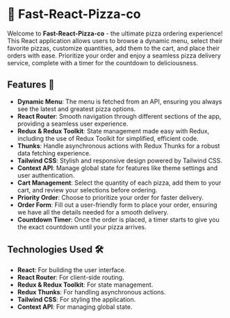 # 🍕 Fast-React-Pizza-co

Welcome to **Fast-React-Pizza-co** - the ultimate pizza ordering experience! This React application allows users to browse a dynamic menu, select their favorite pizzas, customize quantities, add them to the cart, and place their orders with ease. Prioritize your order and enjoy a seamless pizza delivery service, complete with a timer for the countdown to deliciousness.

## Features 🌟

- **Dynamic Menu**: The menu is fetched from an API, ensuring you always see the latest and greatest pizza options.
- **React Router**: Smooth navigation through different sections of the app, providing a seamless user experience.
- **Redux & Redux Toolkit**: State management made easy with Redux, including the use of Redux Toolkit for simplified, efficient code.
- **Thunks**: Handle asynchronous actions with Redux Thunks for a robust data fetching experience.
- **Tailwind CSS**: Stylish and responsive design powered by Tailwind CSS.
- **Context API**: Manage global state for features like theme settings and user authentication.
- **Cart Management**: Select the quantity of each pizza, add them to your cart, and review your selections before ordering.
- **Priority Order**: Choose to prioritize your order for faster delivery.
- **Order Form**: Fill out a user-friendly form to place your order, ensuring we have all the details needed for a smooth delivery.
- **Countdown Timer**: Once the order is placed, a timer starts to give you the exact countdown until your pizza arrives.

## Technologies Used 🛠️

- **React**: For building the user interface.
- **React Router**: For client-side routing.
- **Redux & Redux Toolkit**: For state management.
- **Redux Thunks**: For handling asynchronous actions.
- **Tailwind CSS**: For styling the application.
- **Context API**: For managing global state.


 
